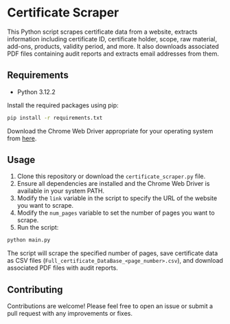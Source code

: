 # Certificate Scraper

This Python script scrapes certificate data from a website, extracts information including certificate ID, certificate holder, scope, raw material, add-ons, products, validity period, and more. It also downloads associated PDF files containing audit reports and extracts email addresses from them.

## Requirements

- Python 3.12.2

Install the required packages using pip:

```bash
pip install -r requirements.txt
```

Download the Chrome Web Driver appropriate for your operating system from [here](https://sites.google.com/a/chromium.org/chromedriver/downloads).

## Usage

1. Clone this repository or download the `certificate_scraper.py` file.
2. Ensure all dependencies are installed and the Chrome Web Driver is available in your system PATH.
3. Modify the `link` variable in the script to specify the URL of the website you want to scrape.
4. Modify the `num_pages` variable to set the number of pages you want to scrape.
5. Run the script:

```bash
python main.py
```

The script will scrape the specified number of pages, save certificate data as CSV files (`Full_certificate_DataBase_<page_number>.csv`), and download associated PDF files with audit reports.

## Contributing

Contributions are welcome! Please feel free to open an issue or submit a pull request with any improvements or fixes.

